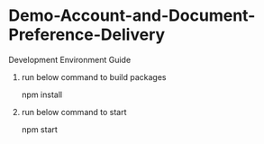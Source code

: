 # Demo-Account-and-Document-Preference-Delivery

Development Environment Guide

1) run below command to build packages
   
   npm install	
2) run below command to start


   npm start
